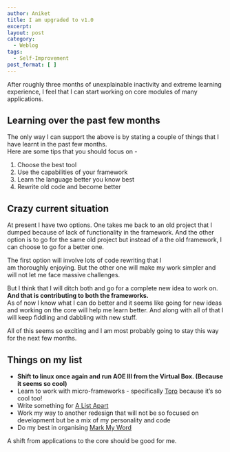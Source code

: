 ```yaml
---
author: Aniket
title: I am upgraded to v1.0
excerpt:
layout: post
category:
  - Weblog
tags:
  - Self-Improvement
post_format: [ ]
---
```

After roughly three months of unexplainable inactivity and extreme learning experience, I feel that I can start working on core modules of many applications.

## Learning over the past few months

The only way I can support the above is by stating a couple of things that I have learnt in the past few months.  
Here are some tips that you should focus on -

1.  Choose the best tool
2.  Use the capabilities of your framework
3.  Learn the language better you know best
4.  Rewrite old code and become better

## Crazy current situation

At present I have two options. One takes me back to an old project that I dumped because of lack of functionality in the framework. And the other option is to go for the same old project but instead of a the old framework, I can choose to go for a better one.

The first option will involve lots of code rewriting that I am thoroughly enjoying. But the other one will make my work simpler and will not let me face massive challenges.

But I think that I will ditch both and go for a complete new idea to work on. **And that is contributing to both the frameworks.**  
As of now I know what I can do better and it seems like going for new ideas and working on the core will help me learn better. And along with all of that I will keep fiddling and dabbling with new stuff.

All of this seems so exciting and I am most probably going to stay this way for the next few months.

## Things on my list

*   **Shift to linux once again and run AOE III from the Virtual Box. (Because it seems so cool)**
*   Learn to work with micro-frameworks - specifically [Toro][1] because it’s so cool too!
*   Write something for [A List Apart][2]
*   Work my way to another redesign that will not be so focused on development but be a mix of my personality and code
*   Do my best in organising [Mark My Word][3]

A shift from applications to the core should be good for me.

 [1]: http://toroweb.org/ "Toro: Micro-Framework"
 [2]: http://www.alistapart.com/ "A List Apart"
 [3]: http://markmyword.in "Mark My Word Conference"